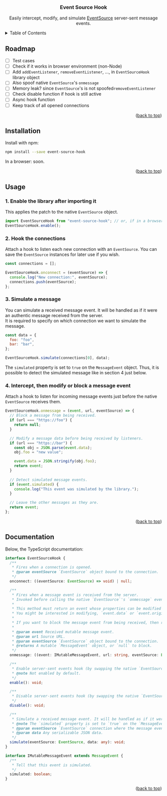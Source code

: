 <div id="top"></div>

<!-- PROJECT TITLE -->
<br />
<div align="center">
  <h3 align="center">Event Source Hook</h3>
  
  Easily intercept, modify, and simulate [EventSource](https://developer.mozilla.org/en-US/docs/Web/API/EventSource) server-sent message events.
</div>

<!-- TABLE OF CONTENTS -->
<details>
  <summary>Table of Contents</summary>
  <ol>
    <li><a href="#roadmap">Roadmap</a></li>
    <li><a href="#installation">Installation</a></li>
    <li><a href="#usage">Usage</a></li>
    <li><a href="#documentation">Documentation</a></li>
  </ol>
</details>

<!-- ROADMAP -->

## Roadmap

- [ ] Test cases
- [ ] Check if it works in browser environment (non-Node)
- [ ] Add `addEventListener`, `removeEventListener`, ..., in `EventSourceHook` library object
- [ ] Also spoof native `EventSource`'s `onmessage`
- [ ] Memory leak? since `EventSource`'s is not spoofed`removeEventListener`
- [ ] Check disable function if hook is still active
- [ ] Async hook function
- [ ] Keep track of all opened connections

<p align="right">(<a href="#top">back to top</a>)</p>

<!-- Installation -->

## Installation

Install with npm:

```sh
npm install --save event-source-hook
```

In a browser: soon.

<p align="right">(<a href="#top">back to top</a>)</p>

<!-- USAGE -->

## Usage

### 1. Enable the library after importing it

This applies the patch to the native `EventSource` object.

```js
import EventSourceHook from "event-source-hook"; // or, if in a browser, it will be automatically exposed globally.
EventSourceHook.enable();
```

### 2. Hook the connections

Attach a hook to listen each new connection with an `EventSource`. You can save the `EventSource` instances for later use if you wish.

```js
const connections = [];

EventSourceHook.onconnect = (eventSource) => {
  console.log("New connection:", eventSource);
  connections.push(eventSource);
};
```

### 3. Simulate a message

You can simulate a received message event. It will be handled as if it were an authentic message received from the server.  
It is required to specify on which connection we want to simulate the message.

```js
const data = {
  foo: "foo",
  bar: "bar",
};

EventSourceHook.simulate(connections[0], data);
```

The `simulated` property is set to `true` on the `MessageEvent` object. Thus, it is possible to detect the simulated message like in section 4 just below.

### 4. Intercept, then modify or block a message event

Attach a hook to listen for incoming message events just before the native `EventSource` receives them.

```js
EventSourceHook.onmessage = (event, url, eventSource) => {
  // Block a message from being received.
  if (url === "https://foo") {
    return null;
  }

  // Modify a message data before being received by listeners.
  if (url === "https://bar") {
    const obj = JSON.parse(event.data);
    obj.foo = "new value";

    event.data = JSON.stringify(obj.foo);
    return event;
  }
  
  // Detect simulated message events.
  if (event.simulated) {
    console.log("This event was simulated by the library.");
  }

  // Leave the other messages as they are.
  return event;
};
```

<p align="right">(<a href="#top">back to top</a>)</p>

<!-- Documentation -->

## Documentation

Below, the TypeScript documentation:

```ts
interface EventSourceHook {
  /**
   * Fires when a connection is opened.
   * @param eventSource `EventSource` object bound to the connection.
   */
  onconnect: ((eventSource: EventSource) => void) | null;

  /**
   * Fires when a message event is received from the server.
   * Invoked before calling the native `EventSource`'s `onmessage` event handler.
   *
   * This method must return an event whose properties can be modified as well.
   * You might be interested in modifying, `event.data` or `event.origin` usually.
   *
   * If you want to block the message event from being received, then return `null`.
   *
   * @param event Received mutable message event.
   * @param url Source URL.
   * @param eventSource `EventSource` object bound to the connection.
   * @returns A mutable `MessageEvent` object, or `null` to block.
   */
  onmessage: ((event: IMutableMessageEvent, url: string, eventSource: EventSource) => IMutableMessageEvent | null) | null;

  /**
   * Enable server-sent events hook (by swapping the native `EventSource` constructor).
   * @note Not enabled by default.
   */
  enable(): void;

  /**
   * Disable server-sent events hook (by swapping the native `EventSource` constructor back in).
   */
  disable(): void;

  /**
   * Simulate a received message event. It will be handled as if it were an authentic message received from the server.
   * @note The `simulated` property is set to `true` on the `MessageEvent` object.
   * @param eventSource `EventSource` connection where the message event should be simulated.
   * @param data Any serializable JSON data.
   */
  simulate(eventSource: EventSource, data: any): void;
}

interface IMutableMessageEvent extends MessageEvent {
  /**
   * Tell that this event is simulated.
   */
  simulated: boolean;
}
```

<p align="right">(<a href="#top">back to top</a>)</p>
